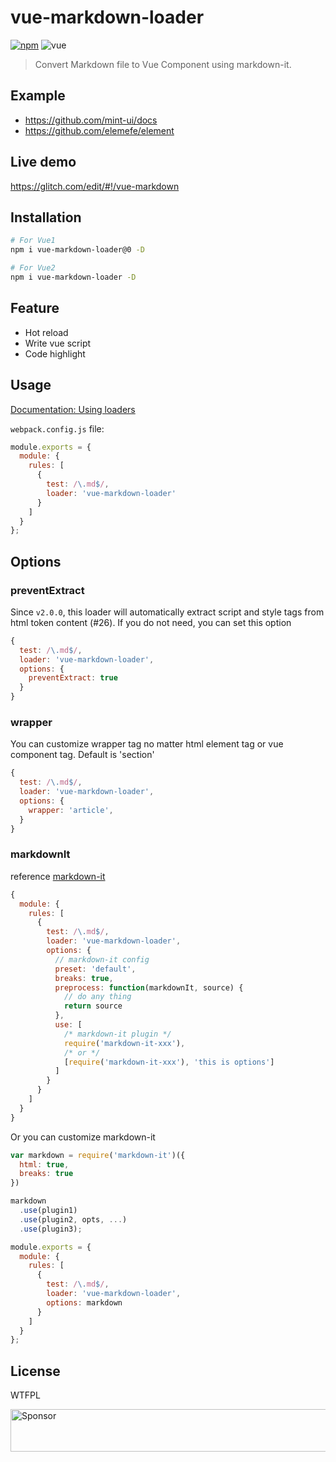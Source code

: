 # vue-markdown-loader

[![npm](https://img.shields.io/npm/v/vue-markdown-loader.svg?style=flat-square)](https://www.npmjs.com/package/vue-markdown-loader)
![vue](https://img.shields.io/badge/vue-2.x-4fc08d.svg?colorA=2c3e50&style=flat-square)

> Convert Markdown file to Vue Component using markdown-it.


## Example
- https://github.com/mint-ui/docs
- https://github.com/elemefe/element

## Live demo

https://glitch.com/edit/#!/vue-markdown

## Installation

```bash
# For Vue1
npm i vue-markdown-loader@0 -D

# For Vue2
npm i vue-markdown-loader -D
```

## Feature
- Hot reload
- Write vue script
- Code highlight


## Usage
[Documentation: Using loaders](https://webpack.js.org/concepts/loaders/)

`webpack.config.js` file:

```javascript
module.exports = {
  module: {
    rules: [
      {
        test: /\.md$/,
        loader: 'vue-markdown-loader'
      }
    ]
  }
};
```

## Options

### preventExtract

Since `v2.0.0`,  this loader will automatically extract script and style tags from html token content (#26). If you do not need, you can set this option

```js
{
  test: /\.md$/,
  loader: 'vue-markdown-loader',
  options: {
    preventExtract: true
  }
}
```

### wrapper

You can customize wrapper tag no matter html element tag or vue component tag. Default is 'section'

```js
{
  test: /\.md$/,
  loader: 'vue-markdown-loader',
  options: {
    wrapper: 'article',
  }
}
```

### markdownIt

reference [markdown-it](https://github.com/markdown-it/markdown-it#init-with-presets-and-options)
```javascript
{
  module: {
    rules: [
      {
        test: /\.md$/,
        loader: 'vue-markdown-loader',
        options: {
          // markdown-it config
          preset: 'default',
          breaks: true,
          preprocess: function(markdownIt, source) {
            // do any thing
            return source
          },
          use: [
            /* markdown-it plugin */
            require('markdown-it-xxx'),
            /* or */
            [require('markdown-it-xxx'), 'this is options']
          ]
        }
      }
    ]
  }
}
```

Or you can customize markdown-it
```javascript
var markdown = require('markdown-it')({
  html: true,
  breaks: true
})

markdown
  .use(plugin1)
  .use(plugin2, opts, ...)
  .use(plugin3);

module.exports = {
  module: {
    rules: [
      {
        test: /\.md$/,
        loader: 'vue-markdown-loader',
        options: markdown
      }
    ]
  }
};
```

## License
WTFPL


<a target='_blank' rel='nofollow' href='https://app.codesponsor.io/link/YdWAqnN2kHQmLtFQhEddaaPT/QingWei-Li/vue-markdown-loader'>  <img alt='Sponsor' width='888' height='68' src='https://app.codesponsor.io/embed/YdWAqnN2kHQmLtFQhEddaaPT/QingWei-Li/vue-markdown-loader.svg' /></a>
